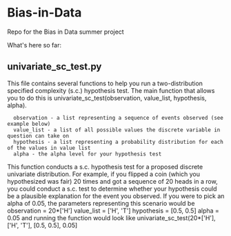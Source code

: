 # Bias-in-Data
Repo for the Bias in Data summer project

What's here so far:

## univariate_sc_test.py
This file contains several functions to help you run a two-distribution specified complexity (s.c.) hypothesis test. The main function that allows you to do this is univariate_sc_test(observation, value_list, hypothesis, alpha).
```
  observation - a list representing a sequence of events observed (see example below)
  value_list - a list of all possible values the discrete variable in question can take on
  hypothesis - a list representing a probability distribution for each of the values in value list
  alpha - the alpha level for your hypothesis test
```
This function conducts a s.c. hypothesis test for a proposed discrete univariate distribution. For example, if you flipped a coin (which you hypothesized was fair) 20 times and got a sequence of 20 heads in a row, you could conduct a s.c. test to determine whether your hypothesis could be a plausible explanation for the event you observed. If you were to pick an alpha of 0.05, the parameters representing this scenario would be 
  observation = 20*['H']
  value_list = ['H', 'T']
  hypothesis = [0.5, 0.5]
  alpha = 0.05
and running the function would look like
  univariate_sc_test(20*['H'], ['H', 'T'], [0.5, 0.5], 0.05]
